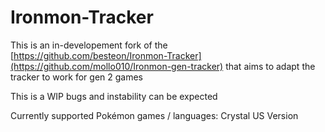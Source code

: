 # Ironmon-Tracker
This is an in-developement fork of the [https://github.com/besteon/Ironmon-Tracker](https://github.com/mollo010/Ironmon-gen-tracker) that aims to adapt the tracker to work for gen 2  games 

This is a WIP bugs and instability can be expected

Currently supported Pokémon games / languages:
Crystal US Version
